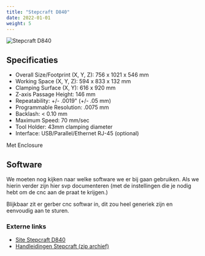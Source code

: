```yaml
---
title: "Stepcraft D840"
date: 2022-01-01
weight: 5
---
```


![Stepcraft D840](/gereedschappen/images/stepcraft/stepcraft_d840.jpg)

## Specificaties
* Overall Size/Footprint (X, Y, Z): 756 x 1021 x 546 mm
* Working Space (X, Y, Z): 594 x 833 x 132 mm
* Clamping Surface (X, Y): 616 x 920 mm
* Z-axis Passage Height: 146 mm
* Repeatability: +/- .0019" (+/- .05 mm)
* Programmable Resolution: .0075 mm
* Backlash: < 0.10 mm
* Maximum Speed: 70 mm/sec
* Tool Holder: 43mm clamping diameter
* Interface: USB/Parallel/Ethernet RJ-45 (optional)
 
Met Enclosure 


## Software
We moeten nog kijken naar welke software we er bij gaan gebruiken. Als we hierin verder zijn hier svp documenteren (met de instellingen die je nodig hebt om de cnc aan de praat te krijgen.)

Blijkbaar zit er gerber cnc softwar in, dit zou heel generiek zijn en eenvoudig aan te sturen. 

### Externe links

* [Site Stepcraft D840](https://www.stepcraft.us/shop/stepcraft-3-d-840-cnc-system-204745?category=64#attr=89,86)
* [Handleidingen Stepcraft (zip archief)](/gereedschappen/images/stepcraft/stepcraft_d840_manuals.zip)